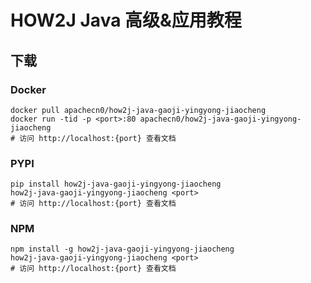 # HOW2J Java 高级&应用教程

## 下载

### Docker

```
docker pull apachecn0/how2j-java-gaoji-yingyong-jiaocheng
docker run -tid -p <port>:80 apachecn0/how2j-java-gaoji-yingyong-jiaocheng
# 访问 http://localhost:{port} 查看文档
```

### PYPI

```
pip install how2j-java-gaoji-yingyong-jiaocheng
how2j-java-gaoji-yingyong-jiaocheng <port>
# 访问 http://localhost:{port} 查看文档
```

### NPM

```
npm install -g how2j-java-gaoji-yingyong-jiaocheng
how2j-java-gaoji-yingyong-jiaocheng <port>
# 访问 http://localhost:{port} 查看文档
```